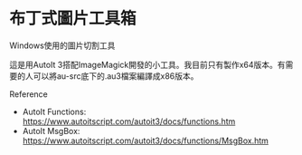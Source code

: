 # 布丁式圖片工具箱 

Windows使用的圖片切割工具

這是用AutoIt 3搭配ImageMagick開發的小工具。我目前只有製作x64版本。有需要的人可以將au-src底下的.au3檔案編譯成x86版本。

Reference
- AutoIt Functions: https://www.autoitscript.com/autoit3/docs/functions.htm
- AutoIt MsgBox: https://www.autoitscript.com/autoit3/docs/functions/MsgBox.htm